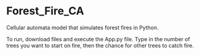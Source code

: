 # Forest_Fire_CA
Cellular automata model that simulates forest fires in Python.

To run, download files and execute the App.py file.
Type in the number of trees you want to start on fire, then the chance for other trees to catch fire.
